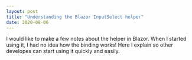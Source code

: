 ```yaml
---
layout: post
title: "Understanding the Blazor InputSelect helper"
date: 2020-08-06
---
```

I would like to make a few notes about the <InputSelect> helper in Blazor. When I started using it, I had no idea how the binding works! Here I explain
so other developes can start using it quickly and easily.
